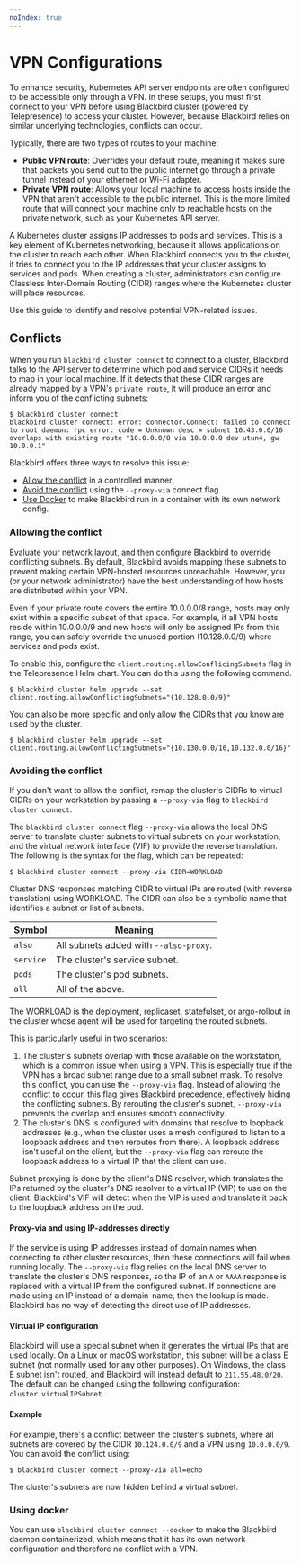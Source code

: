 ```yaml
---
noIndex: true
---
```


# VPN Configurations

To enhance security, Kubernetes API server endpoints are often configured to be accessible only through a VPN. In these setups, you must first connect to your VPN before using Blackbird cluster (powered by Telepresence) to access your cluster. However, because Blackbird relies on similar underlying technologies, conflicts can occur.

Typically, there are two types of routes to your machine:

* **Public VPN route**: Overrides your default route, meaning it makes sure that packets you send out to the public internet go through a private tunnel instead of your ethernet or Wi-Fi adapter.
* **Private VPN route**: Allows your local machine to access hosts inside the VPN that aren't accessible to the public internet. This is the more limited route that will connect your machine only to reachable hosts on the private network, such as your Kubernetes API server.

A Kubernetes cluster assigns IP addresses to pods and services. This is a key element of Kubernetes networking, because it allows applications on the cluster to reach each other. When Blackbird connects you to the cluster, it tries to connect you to the IP addresses that your cluster assigns to services and pods. When creating a cluster, administrators can configure Classless Inter-Domain Routing (CIDR) ranges where the Kubernetes cluster will place resources.

Use this guide to identify and resolve potential VPN-related issues.

## Conflicts

When you run `blackbird cluster connect` to connect to a cluster, Blackbird talks to the API server to determine which pod and service CIDRs it needs to map in your local machine. If it detects that these CIDR ranges are already mapped by a VPN's `private route`, it will produce an error and inform you of the conflicting subnets:

```console
$ blackbird cluster connect
blackbird cluster connect: error: connector.Connect: failed to connect to root daemon: rpc error: code = Unknown desc = subnet 10.43.0.0/16 overlaps with existing route "10.0.0.0/8 via 10.0.0.0 dev utun4, gw 10.0.0.1"
```

Blackbird offers three ways to resolve this issue:

* [Allow the conflict](vpn-configurations.md#allowing-the-conflict) in a controlled manner.
* [Avoid the conflict](vpn-configurations.md#avoiding-the-conflict) using the `--proxy-via` connect flag.
* [Use Docker](vpn-configurations.md#using-docker) to make Blackbird run in a container with its own network config.

### Allowing the conflict

Evaluate your network layout, and then configure Blackbird to override conflicting subnets. By default, Blackbird avoids mapping these subnets to prevent making certain VPN-hosted resources unreachable. However, you (or your network administrator) have the best understanding of how hosts are distributed within your VPN.

Even if your private route covers the entire 10.0.0.0/8 range, hosts may only exist within a specific subset of that space. For example, if all VPN hosts reside within 10.0.0.0/9 and new hosts will only be assigned IPs from this range, you can safely override the unused portion (10.128.0.0/9) where services and pods exist.

To enable this, configure the `client.routing.allowConflicingSubnets` flag in the Telepresence Helm chart. You can do this using the following command.

```console
$ blackbird cluster helm upgrade --set client.routing.allowConflictingSubnets="{10.128.0.0/9}"
```

You can also be more specific and only allow the CIDRs that you know are used by the cluster.

```console
$ blackbird cluster helm upgrade --set client.routing.allowConflictingSubnets="{10.130.0.0/16,10.132.0.0/16}"
```

### Avoiding the conflict

If you don't want to allow the conflict, remap the cluster's CIDRs to virtual CIDRs on your workstation by passing a `--proxy-via` flag to `blackbird cluster connect`.

The `blackbird cluster connect` flag `--proxy-via` allows the local DNS server to translate cluster subnets to virtual subnets on your workstation, and the virtual network interface (VIF) to provide the reverse translation. The following is the syntax for the flag, which can be repeated:

```console
$ blackbird cluster connect --proxy-via CIDR=WORKLOAD
```

Cluster DNS responses matching CIDR to virtual IPs are routed (with reverse translation) using WORKLOAD. The CIDR can also be a symbolic name that identifies a subnet or list of subnets.

| Symbol    | Meaning                                |
| --------- | -------------------------------------- |
| `also`    | All subnets added with `--also-proxy`. |
| `service` | The cluster's service subnet.          |
| `pods`    | The cluster's pod subnets.             |
| `all`     | All of the above.                      |

The WORKLOAD is the deployment, replicaset, statefulset, or argo-rollout in the cluster whose agent will be used for targeting the routed subnets.

This is particularly useful in two scenarios:

1. The cluster's subnets overlap with those available on the workstation, which is a common issue when using a VPN. This is especially true if the VPN has a broad subnet range due to a small subnet mask. To resolve this conflict, you can use the `--proxy-via` flag. Instead of allowing the conflict to occur, this flag gives Blackbird precedence, effectively hiding the conflicting subnets. By rerouting the cluster's subnet, `--proxy-via` prevents the overlap and ensures smooth connectivity.
2. The cluster's DNS is configured with domains that resolve to loopback addresses (e.g., when the cluster uses a mesh configured to listen to a loopback address and then reroutes from there). A loopback address isn't useful on the client, but the `--proxy-via` flag can reroute the loopback address to a virtual IP that the client can use.

Subnet proxying is done by the client's DNS resolver, which translates the IPs returned by the cluster's DNS resolver to a virtual IP (VIP) to use on the client. Blackbird's VIF will detect when the VIP is used and translate it back to the loopback address on the pod.

#### Proxy-via and using IP-addresses directly

If the service is using IP addresses instead of domain names when connecting to other cluster resources, then these connections will fail when running locally. The `--proxy-via` flag relies on the local DNS server to translate the cluster's DNS responses, so the IP of an `A` or `AAAA` response is replaced with a virtual IP from the configured subnet. If connections are made using an IP instead of a domain-name, then the lookup is made. Blackbird has no way of detecting the direct use of IP addresses.

#### Virtual IP configuration

Blackbird will use a special subnet when it generates the virtual IPs that are used locally. On a Linux or macOS workstation, this subnet will be a class E subnet (not normally used for any other purposes). On Windows, the class E subnet isn't routed, and Blackbird will instead default to `211.55.48.0/20`. The default can be changed using the following configuration: `cluster.virtualIPSubnet`.

#### Example

For example, there's a conflict between the cluster's subnets, where all subnets are covered by the CIDR `10.124.0.0/9` and a VPN using `10.0.0.0/9`. You can avoid the conflict using:

```console
$ blackbird cluster connect --proxy-via all=echo
```

The cluster's subnets are now hidden behind a virtual subnet.

### Using docker

You can use `blackbird cluster connect --docker` to make the Blackbird daemon containerized, which means that it has its own network configuration and therefore no conflict with a VPN.
